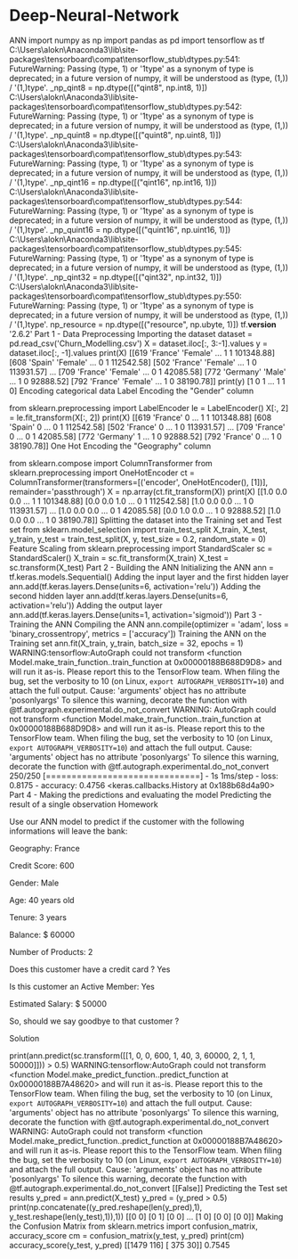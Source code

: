 # Deep-Neural-Network
ANN
import numpy as np
import pandas as pd
import tensorflow as tf
C:\Users\alokn\Anaconda3\lib\site-packages\tensorboard\compat\tensorflow_stub\dtypes.py:541: FutureWarning: Passing (type, 1) or '1type' as a synonym of type is deprecated; in a future version of numpy, it will be understood as (type, (1,)) / '(1,)type'.
  _np_qint8 = np.dtype([("qint8", np.int8, 1)])
C:\Users\alokn\Anaconda3\lib\site-packages\tensorboard\compat\tensorflow_stub\dtypes.py:542: FutureWarning: Passing (type, 1) or '1type' as a synonym of type is deprecated; in a future version of numpy, it will be understood as (type, (1,)) / '(1,)type'.
  _np_quint8 = np.dtype([("quint8", np.uint8, 1)])
C:\Users\alokn\Anaconda3\lib\site-packages\tensorboard\compat\tensorflow_stub\dtypes.py:543: FutureWarning: Passing (type, 1) or '1type' as a synonym of type is deprecated; in a future version of numpy, it will be understood as (type, (1,)) / '(1,)type'.
  _np_qint16 = np.dtype([("qint16", np.int16, 1)])
C:\Users\alokn\Anaconda3\lib\site-packages\tensorboard\compat\tensorflow_stub\dtypes.py:544: FutureWarning: Passing (type, 1) or '1type' as a synonym of type is deprecated; in a future version of numpy, it will be understood as (type, (1,)) / '(1,)type'.
  _np_quint16 = np.dtype([("quint16", np.uint16, 1)])
C:\Users\alokn\Anaconda3\lib\site-packages\tensorboard\compat\tensorflow_stub\dtypes.py:545: FutureWarning: Passing (type, 1) or '1type' as a synonym of type is deprecated; in a future version of numpy, it will be understood as (type, (1,)) / '(1,)type'.
  _np_qint32 = np.dtype([("qint32", np.int32, 1)])
C:\Users\alokn\Anaconda3\lib\site-packages\tensorboard\compat\tensorflow_stub\dtypes.py:550: FutureWarning: Passing (type, 1) or '1type' as a synonym of type is deprecated; in a future version of numpy, it will be understood as (type, (1,)) / '(1,)type'.
  np_resource = np.dtype([("resource", np.ubyte, 1)])
tf.__version__
'2.6.2'
Part 1 - Data Preprocessing
Importing the dataset
dataset = pd.read_csv('Churn_Modelling.csv')
X = dataset.iloc[:, 3:-1].values
y = dataset.iloc[:, -1].values
print(X)
[[619 'France' 'Female' ... 1 1 101348.88]
 [608 'Spain' 'Female' ... 0 1 112542.58]
 [502 'France' 'Female' ... 1 0 113931.57]
 ...
 [709 'France' 'Female' ... 0 1 42085.58]
 [772 'Germany' 'Male' ... 1 0 92888.52]
 [792 'France' 'Female' ... 1 0 38190.78]]
print(y)
[1 0 1 ... 1 1 0]
Encoding categorical data
Label Encoding the "Gender" column

from sklearn.preprocessing import LabelEncoder
le = LabelEncoder()
X[:, 2] = le.fit_transform(X[:, 2])
print(X)
[[619 'France' 0 ... 1 1 101348.88]
 [608 'Spain' 0 ... 0 1 112542.58]
 [502 'France' 0 ... 1 0 113931.57]
 ...
 [709 'France' 0 ... 0 1 42085.58]
 [772 'Germany' 1 ... 1 0 92888.52]
 [792 'France' 0 ... 1 0 38190.78]]
One Hot Encoding the "Geography" column

from sklearn.compose import ColumnTransformer
from sklearn.preprocessing import OneHotEncoder
ct = ColumnTransformer(transformers=[('encoder', OneHotEncoder(), [1])], remainder='passthrough')
X = np.array(ct.fit_transform(X))
print(X)
[[1.0 0.0 0.0 ... 1 1 101348.88]
 [0.0 0.0 1.0 ... 0 1 112542.58]
 [1.0 0.0 0.0 ... 1 0 113931.57]
 ...
 [1.0 0.0 0.0 ... 0 1 42085.58]
 [0.0 1.0 0.0 ... 1 0 92888.52]
 [1.0 0.0 0.0 ... 1 0 38190.78]]
Splitting the dataset into the Training set and Test set
from sklearn.model_selection import train_test_split
X_train, X_test, y_train, y_test = train_test_split(X, y, test_size = 0.2, random_state = 0)
Feature Scaling
from sklearn.preprocessing import StandardScaler
sc = StandardScaler()
X_train = sc.fit_transform(X_train)
X_test = sc.transform(X_test)
Part 2 - Building the ANN
Initializing the ANN
ann = tf.keras.models.Sequential()
Adding the input layer and the first hidden layer
ann.add(tf.keras.layers.Dense(units=6, activation='relu'))
Adding the second hidden layer
ann.add(tf.keras.layers.Dense(units=6, activation='relu'))
Adding the output layer
ann.add(tf.keras.layers.Dense(units=1, activation='sigmoid'))
Part 3 - Training the ANN
Compiling the ANN
ann.compile(optimizer = 'adam', loss = 'binary_crossentropy', metrics = ['accuracy'])
Training the ANN on the Training set
ann.fit(X_train, y_train, batch_size = 32, epochs = 1)
WARNING:tensorflow:AutoGraph could not transform <function Model.make_train_function.<locals>.train_function at 0x00000188B688D9D8> and will run it as-is.
Please report this to the TensorFlow team. When filing the bug, set the verbosity to 10 (on Linux, `export AUTOGRAPH_VERBOSITY=10`) and attach the full output.
Cause: 'arguments' object has no attribute 'posonlyargs'
To silence this warning, decorate the function with @tf.autograph.experimental.do_not_convert
WARNING: AutoGraph could not transform <function Model.make_train_function.<locals>.train_function at 0x00000188B688D9D8> and will run it as-is.
Please report this to the TensorFlow team. When filing the bug, set the verbosity to 10 (on Linux, `export AUTOGRAPH_VERBOSITY=10`) and attach the full output.
Cause: 'arguments' object has no attribute 'posonlyargs'
To silence this warning, decorate the function with @tf.autograph.experimental.do_not_convert
250/250 [==============================] - 1s 1ms/step - loss: 0.8175 - accuracy: 0.4756
<keras.callbacks.History at 0x188b68d4a90>
Part 4 - Making the predictions and evaluating the model
Predicting the result of a single observation
Homework

Use our ANN model to predict if the customer with the following informations will leave the bank:

Geography: France

Credit Score: 600

Gender: Male

Age: 40 years old

Tenure: 3 years

Balance: $ 60000

Number of Products: 2

Does this customer have a credit card ? Yes

Is this customer an Active Member: Yes

Estimated Salary: $ 50000

So, should we say goodbye to that customer ?

Solution

print(ann.predict(sc.transform([[1, 0, 0, 600, 1, 40, 3, 60000, 2, 1, 1, 50000]])) > 0.5)
WARNING:tensorflow:AutoGraph could not transform <function Model.make_predict_function.<locals>.predict_function at 0x00000188B7A48620> and will run it as-is.
Please report this to the TensorFlow team. When filing the bug, set the verbosity to 10 (on Linux, `export AUTOGRAPH_VERBOSITY=10`) and attach the full output.
Cause: 'arguments' object has no attribute 'posonlyargs'
To silence this warning, decorate the function with @tf.autograph.experimental.do_not_convert
WARNING: AutoGraph could not transform <function Model.make_predict_function.<locals>.predict_function at 0x00000188B7A48620> and will run it as-is.
Please report this to the TensorFlow team. When filing the bug, set the verbosity to 10 (on Linux, `export AUTOGRAPH_VERBOSITY=10`) and attach the full output.
Cause: 'arguments' object has no attribute 'posonlyargs'
To silence this warning, decorate the function with @tf.autograph.experimental.do_not_convert
[[False]]
Predicting the Test set results
y_pred = ann.predict(X_test)
y_pred = (y_pred > 0.5)
print(np.concatenate((y_pred.reshape(len(y_pred),1), y_test.reshape(len(y_test),1)),1))
[[0 0]
 [0 1]
 [0 0]
 ...
 [1 0]
 [0 0]
 [0 0]]
Making the Confusion Matrix
from sklearn.metrics import confusion_matrix, accuracy_score
cm = confusion_matrix(y_test, y_pred)
print(cm)
accuracy_score(y_test, y_pred)
[[1479  116]
 [ 375   30]]
0.7545
